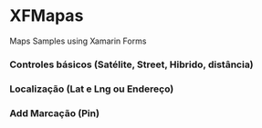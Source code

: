 # XFMapas
Maps Samples using Xamarin Forms 

### Controles básicos (Satélite, Street, Hibrido, distância) 

### Localização (Lat e Lng ou Endereço)

### Add Marcação (Pin)
